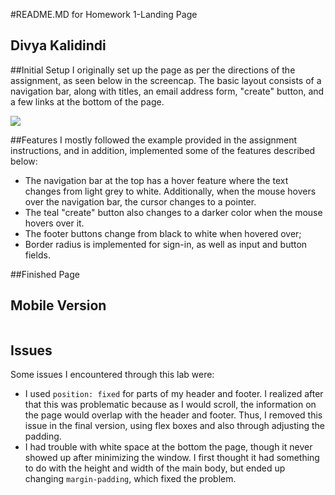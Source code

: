 #README.MD for Homework 1-Landing Page

## Divya Kalidindi

##Initial Setup
I originally set up the page as per the directions of the assignment, as seen below in the screencap. The basic layout consists of a navigation bar, along with titles, an email address form, "create" button, and a few links at the bottom of the page.

![](http://i.imgur.com/5DvmrcZ.png)

##Features
I mostly followed the example provided in the assignment instructions, and in addition, implemented some of the features described below:

- The navigation bar at the top has a hover feature where the text changes 	from light grey to white. Additionally, when the mouse hovers over the 	navigation bar, the cursor changes to a pointer.
- The teal "create" button also changes to a darker color when the mouse hovers over it.
- The footer buttons change from black to white when hovered over;
- Border radius is implemented for sign-in, as well as input and button fields.

##Finished Page
![]()

## Mobile Version
![]()

## Issues
Some issues I encountered through this lab were:

- I used `position: fixed` for parts of my header and footer. I realized after that this was problematic because as I would scroll, the information on the page would overlap with the header and footer. Thus, I removed this issue in the final version, using flex boxes and also through adjusting the padding.
- I had trouble with white space at the bottom the page, though it never showed up after minimizing the window. I first thought it had something to do with the height and width of the main body, but ended up changing `margin-padding`, which fixed the problem.
